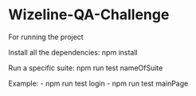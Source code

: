 # Wizeline-QA-Challenge

For running the project
 
Install all the dependencies: 
  npm install 
 
 Run a specific suite: npm run test nameOfSuite
 
 Example: 
         - npm run test login 
         - npm run test mainPage 
